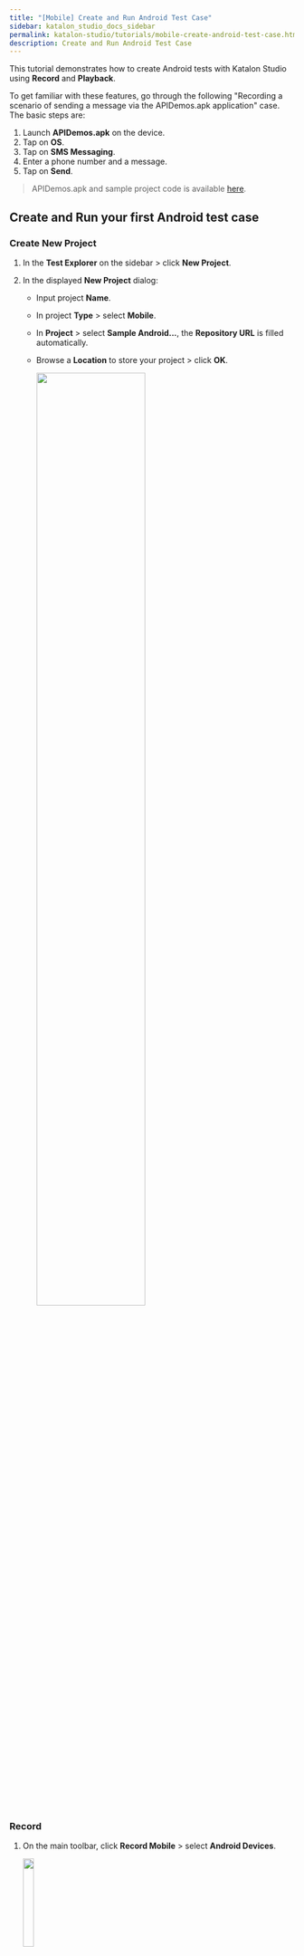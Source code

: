 ```yaml
---
title: "[Mobile] Create and Run Android Test Case"
sidebar: katalon_studio_docs_sidebar
permalink: katalon-studio/tutorials/mobile-create-android-test-case.html
description: Create and Run Android Test Case 
---
```


This tutorial demonstrates how to create Android tests with Katalon Studio using **Record** and **Playback**.

To get familiar with these features, go through the following "Recording a scenario of sending a message via the APIDemos.apk application" case. The basic steps are:

1. Launch **APIDemos.apk** on the device.
2. Tap on **OS**.
3. Tap on **SMS Messaging**.
4. Enter a phone number and a message.
5. Tap on **Send**.

> APIDemos.apk and sample project code is available [here](https://github.com/katalon-studio-samples/android-mobile-tests).

## Create and Run your first Android test case

### Create New Project

1. In the **Test Explorer** on the sidebar > click **New Project**.

2. In the displayed **New Project** dialog:

   - Input project **Name**.
   - In project **Type** > select **Mobile**.
   - In **Project** > select **Sample Android...**, the **Repository URL** is filled automatically.
   - Browse a **Location** to store your project > click **OK**.

      <img src="https://github.com/katalon-studio/docs-images/raw/master/katalon-studio/docs/mobile-recorder-76/Android/create-new-project-with-sample-project.png" width=65%>

### Record

1. On the main toolbar, click **Record Mobile** > select **Android Devices**.

   <img src="https://github.com/katalon-studio/docs-images/raw/master/katalon-studio/docs/mobile-recorder-76/Android-devices.png" width=20%>

2. In the displayed **Mobile Recorder** dialog, specify the information at the **Configurations** section:

   <img src="https://github.com/katalon-studio/docs-images/raw/master/katalon-studio/docs/mobile-recorder-76/Android/configure.png" width=55%>

   * **Device Name**: select one of your connected Android devices.
   * **Start with**: Select **Application File** in the drop-down list.
   * **Application File**: Browse **APIDemos.apk**.

3. Click **Start** to begin recording your test case: 

   * Wait until the AUT is launched. 
   * The **Device View** and **All Objects** are ready for you to interact with the application.

4. On the **Device View** > click **OS**, Katalon Studio selects **OS** in **All Objects** correspondingly.

   <img src="https://github.com/katalon-studio/docs-images/raw/master/katalon-studio/docs/mobile-recorder-76/Android/os.png" width=65%>

5. Once **OS** is selected, **Tap** is enabled in **Available Actions** > click **Tab**, the tap action is performed as follows:

   * The **Device View** is rendered with newly displayed elements.
   * In **Recorded Actions**, **Tap** is added to the list of recorded steps.

      <img src="https://github.com/katalon-studio/docs-images/raw/master/katalon-studio/docs/mobile-recorder-76/Android/tap.png" width=55%>

   * In **Captured Objects**, **OS** is captured with its properties.

      <img src="https://github.com/katalon-studio/docs-images/raw/master/katalon-studio/docs/mobile-recorder-76/Android/captured.png" width=55%>

   > **Note**
   >
   > - The essential property of an object is its locator strategy and value. The default locator is a unique value in detecting that object. Katalon Studio 7.6+ fully supports selector strategies supported by Appium except for Android Data Matcher ([Learn more](https://docs.katalon.com/katalon-studio/docs/locators_object_identification.html)).
   >
   >   <img src="https://github.com/katalon-studio/docs-images/raw/master/katalon-studio/docs/mobile-recorder-76/Android/locator-strategy.png" width=55%>
   > - If you prefer another locator strategy, select your prefered one and generate a new locator > click **Highlight** to see if your newly updated locator can detect the target object on its screen correctly.

6. Similarly in **Device View**, click **SMS Messaging** > click **Tap** in **Available Actions**.

   You can see another tap action is added to the list of **Recorded Actions** and **Captured Objects**.

   <img src="https://github.com/katalon-studio/docs-images/raw/master/katalon-studio/docs/mobile-recorder-76/Android/sms-messaging.png" width=65%>

7. In **Device View**, select the text input area right next to **Recipient** > click **Set Text** in **Available Actions**.

      <img src="https://github.com/katalon-studio/docs-images/raw/master/katalon-studio/docs/mobile-recorder-76/Android/text-input.png" width=65%>

   In the displayed **Text Input** dialog, enter a phone number > click **OK**. 
You can see a phone number is filled in the text field in **Device View**.

8. In **Device View**, select the text input area next to the **Message Body** > click **Set Text** in **Available Actions**.
   
   In the displayed **Text Input** dialog, enter any message > click **OK**. 
   
   You can see the message is set in the text field in **Device View** and the **Set Text** is added to the 
   **Recorded Actions**.

   <img src="https://github.com/katalon-studio/docs-images/raw/master/katalon-studio/docs/mobile-recorder-76/set-text2.png" width=65%>

9. In **Device View**, click **Send** > click **Tap** in **Available Actions**.

   > If you launch the **APIDemos.apk** application on a real device with a carrier, the message can be sent successfully.

      <img src="https://github.com/katalon-studio/docs-images/raw/master/katalon-studio/docs/mobile-recorder-76/send.png" width=65%>

10. Click on the **Stop** button above the **CONFIGURATIONS** section to close the application and finish recording.

      After finishing recording the desired interactions with the AUT, click **Save script** to save the captured objects. 

      In the displayed **Folder Browser** dialog, create a new folder or select an existing folder in **Object Repository** > click **OK**.

11. You can add the recorded test steps to a new test case, append to or overwrite an existing one.

      <img src="https://github.com/katalon-studio/docs-images/raw/master/katalon-studio/docs/mobile-recorder-76/new-tc.png" width=55%>

### Playback

To playback the recorded scenario:

1. Select the test case where you saved the recorded actions.
2. On the main toolbar, select **Android** device on the drop-down list next to **Run**.

   <img src="https://github.com/katalon-studio/docs-images/raw/master/katalon-studio/docs/mobile-recorder-76/Android/android.png" width=20%>

3. In the displayed **Android Devices** dialog, select a device > click **OK**.

   <img src="https://github.com/katalon-studio/docs-images/raw/master/katalon-studio/docs/mobile-recorder-76/Android/device.png" width=75%>

   Katalon Studio executes the mobile test with the recorded steps accordingly.

**<details><summary>View the test case in Script mode.</summary>**

```groovy
import static com.kms.katalon.core.testobject.ObjectRepository.findTestObject

import com.kms.katalon.core.configuration.RunConfiguration
import com.kms.katalon.core.mobile.keyword.MobileBuiltInKeywords as Mobile
import com.kms.katalon.core.model.FailureHandling as FailureHandling

'Start the Application'
Mobile.startApplication(RunConfiguration.getProjectDir() + '/APIDemos.apk', true)

'Tap on OK if this is the first time this application is launched on an Android 9+ device'
Mobile.tap(findTestObject('Object Repository/APIDemo/android.widget.Button - OK'), 0, FailureHandling.OPTIONAL)

'Tap on text "OS"'
Mobile.tap(findTestObject('Object Repository/APIDemo/android.widget.TextView - OS'), 0)

'Tap on text "SMS Messaging"'
Mobile.tap(findTestObject('Object Repository/APIDemo/android.widget.TextView - SMS Messaging'), 0)

'Enter a phone number in Recipient text box'
Mobile.setText(findTestObject('Object Repository/APIDemo/android.widget.EditText'), '+84345678910', 0)

'Enter a message in Body Message text box'
Mobile.setText(findTestObject('Object Repository/APIDemo/android.widget.EditText (1)'), 'Hello world! This is Katalon Mobile Recorder', 0)

'Send the message'
Mobile.tap(findTestObject('Object Repository/APIDemo/android.widget.Button - Send'), 0)

'Close the Application'
Mobile.closeApplication()

```
</details>

Next: [Execute and Debug a Test Case](https://docs.katalon.com/katalon-studio/docs/execute-a-test-case-or-a-test-suite.html).

Previous: [Set up Android-mobile-tests](https://docs.katalon.com/katalon-studio/tutorials/mobile-android-setup.html).

   See also:
   * [Create and Run your first iOS test case](https://docs.katalon.com/katalon-studio/tutorials/mobile-create-ios-test-case.html).
   * [Troubleshoot automated mobile testing](https://docs.katalon.com/katalon-studio/docs/troubleshooting-automated-mobile-testing.html).